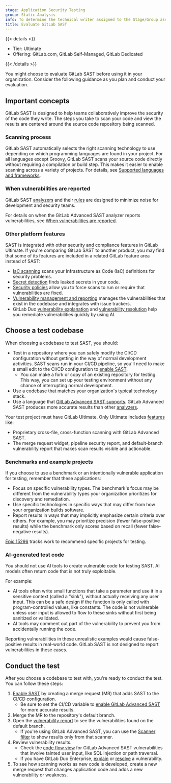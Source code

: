 ```yaml
---
stage: Application Security Testing
group: Static Analysis
info: To determine the technical writer assigned to the Stage/Group associated with this page, see https://handbook.gitlab.com/handbook/product/ux/technical-writing/#assignments
title: Evaluate GitLab SAST
---
```


{{< details >}}

- Tier: Ultimate
- Offering: GitLab.com, GitLab Self-Managed, GitLab Dedicated

{{< /details >}}

You might choose to evaluate GitLab SAST before using it in your organization.
Consider the following guidance as you plan and conduct your evaluation.

## Important concepts

GitLab SAST is designed to help teams collaboratively improve the security of the code they write.
The steps you take to scan your code and view the results are centered around the source code repository being scanned.

### Scanning process

GitLab SAST automatically selects the right scanning technology to use depending on which programming languages are found in your project.
For all languages except Groovy, GitLab SAST scans your source code directly without requiring a compilation or build step.
This makes it easier to enable scanning across a variety of projects.
For details, see [Supported languages and frameworks](_index.md#supported-languages-and-frameworks).

### When vulnerabilities are reported

GitLab SAST [analyzers](analyzers.md) and their [rules](rules.md) are designed to minimize noise for development and security teams.

For details on when the GitLab Advanced SAST analyzer reports vulnerabilities, see [When vulnerabilities are reported](gitlab_advanced_sast.md#when-vulnerabilities-are-reported).

### Other platform features

SAST is integrated with other security and compliance features in GitLab Ultimate.
If you're comparing GitLab SAST to another product, you may find that some of its features are included in a related GitLab feature area instead of SAST:

- [IaC scanning](../iac_scanning/_index.md) scans your Infrastructure as Code (IaC) definitions for security problems.
- [Secret detection](../secret_detection/_index.md) finds leaked secrets in your code.
- [Security policies](../policies/_index.md) allow you to force scans to run or require that vulnerabilities are fixed.
- [Vulnerability management and reporting](../vulnerability_report/_index.md) manages the vulnerabilities that exist in the codebase and integrates with issue trackers.
- GitLab Duo [vulnerability explanation](../vulnerabilities/_index.md#explaining-a-vulnerability) and [vulnerability resolution](../vulnerabilities/_index.md#resolve-a-vulnerability) help you remediate vulnerabilities quickly by using AI.

## Choose a test codebase

When choosing a codebase to test SAST, you should:

- Test in a repository where you can safely modify the CI/CD configuration without getting in the way of normal development activities.
  SAST scans run in your CI/CD pipeline, so you'll need to make a small edit to the CI/CD configuration to [enable SAST](_index.md#configuration).
  - You can make a fork or copy of an existing repository for testing. This way, you can set up your testing environment without any chance of interrupting normal development.
- Use a codebase that matches your organization's typical technology stack.
- Use a language that [GitLab Advanced SAST supports](gitlab_advanced_sast.md#supported-languages).
  GitLab Advanced SAST produces more accurate results than other [analyzers](analyzers.md).

Your test project must have GitLab Ultimate. Only Ultimate includes [features](_index.md#features) like:

- Proprietary cross-file, cross-function scanning with GitLab Advanced SAST.
- The merge request widget, pipeline security report, and default-branch vulnerability report that makes scan results visible and actionable.

### Benchmarks and example projects

If you choose to use a benchmark or an intentionally vulnerable application for testing, remember that these applications:

- Focus on specific vulnerability types.
  The benchmark's focus may be different from the vulnerability types your organization prioritizes for discovery and remediation.
- Use specific technologies in specific ways that may differ from how your organization builds software.
- Report results in ways that may implicitly emphasize certain criteria over others.
  For example, you may prioritize precision (fewer false-positive results) while the benchmark only scores based on recall (fewer false-negative results).

[Epic 15296](https://gitlab.com/groups/gitlab-org/-/epics/15296) tracks work to recommend specific projects for testing.

### AI-generated test code

You should not use AI tools to create vulnerable code for testing SAST.
AI models often return code that is not truly exploitable.

For example:

- AI tools often write small functions that take a parameter and use it in a sensitive context (called a "sink"), without actually receiving any user input.
  This can be a safe design if the function is only called with program-controlled values, like constants.
  The code is not vulnerable unless user input is allowed to flow to these sinks without first being sanitized or validated.
- AI tools may comment out part of the vulnerability to prevent you from accidentally running the code.

Reporting vulnerabilities in these unrealistic examples would cause false-positive results in real-world code.
GitLab SAST is not designed to report vulnerabilities in these cases.

## Conduct the test

After you choose a codebase to test with, you're ready to conduct the test. You can follow these steps:

1. [Enable SAST](_index.md#configuration) by creating a merge request (MR) that adds SAST to the CI/CD configuration.
   - Be sure to set the CI/CD variable to [enable GitLab Advanced SAST](gitlab_advanced_sast.md#enable-gitlab-advanced-sast-scanning) for more accurate results.
1. Merge the MR to the repository's default branch.
1. Open the [vulnerability report](../vulnerability_report/_index.md) to see the vulnerabilities found on the default branch.
   - If you're using GitLab Advanced SAST, you can use the [Scanner filter](../vulnerability_report/_index.md#scanner-filter) to show results only from that scanner.
1. Review vulnerability results.
   - Check the [code flow view](../vulnerabilities/_index.md#vulnerability-code-flow) for GitLab Advanced SAST vulnerabilities that involve tainted user input, like SQL injection or path traversal.
   - If you have GitLab Duo Enterprise, [explain](../vulnerabilities/_index.md#explaining-a-vulnerability) or [resolve](../vulnerabilities/_index.md#resolve-a-vulnerability) a vulnerability.
1. To see how scanning works as new code is developed, create a new merge request that changes application code and adds a new vulnerability or weakness.
